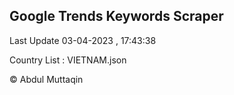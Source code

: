 

## Google Trends Keywords Scraper 
 
Last Update 03-04-2023 , 17:43:38

Country List :
VIETNAM.json



© Abdul Muttaqin 
